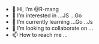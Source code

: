 - 👋 Hi, I’m @R-mang
- 👀 I’m interested in ...JS ...Go
- 🌱 I’m currently learning ...Go ..Js
- 💞️ I’m looking to collaborate on ...
- 📫 How to reach me ...

<!---
R-mang/profile is a ✨ special ✨ repository because its `README.md` (this file) appears on your GitHub profile.
You can click the Preview link to take a look at your changes.
--->
